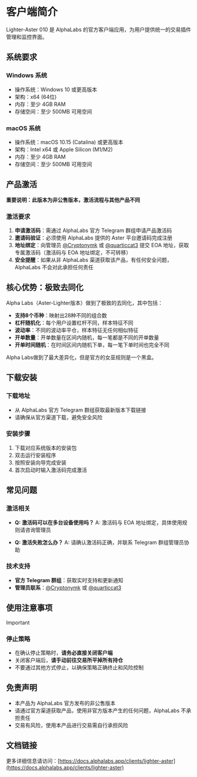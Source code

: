 # 客户端简介

Lighter-Aster 010 是 AlphaLabs 的官方客户端应用，为用户提供统一的交易插件管理和监控界面。

## 系统要求

### Windows 系统
- 操作系统：Windows 10 或更高版本
- 架构：x64 (64位)
- 内存：至少 4GB RAM
- 存储空间：至少 500MB 可用空间

### macOS 系统
- 操作系统：macOS 10.15 (Catalina) 或更高版本
- 架构：Intel x64 或 Apple Silicon (M1/M2)
- 内存：至少 4GB RAM
- 存储空间：至少 500MB 可用空间

## 产品激活

**重要说明：此版本为非公售版本，激活流程与其他产品不同**

### 激活要求
1. **申请激活码**：需通过 AlphaLabs 官方 Telegram 群组申请产品激活码
2. **邀请码验证**：必须使用 AlphaLabs 提供的 Aster 平台邀请码完成注册
3. **地址绑定**：向管理员 [@Cryptonymk](https://t.me/Cryptonymk) 或 [@quarticcat3](https://t.me/quarticcat3) 提交 EOA 地址，获取专属激活码（激活码与 EOA 地址绑定，不可转移）
4. **安全提醒**：如果从非 AlphaLabs 渠道获取该产品，有任何安全问题，AlphaLabs 不会对此承担任何责任

## 核心优势：极致去同化

Alpha Labs（Aster-Lighter版本）做到了极致的去同化，其中包括：

- **支持8个币种**：映射出28种不同的组合数
- **杠杆随机化**：每个用户设置杠杆不同，样本特征不同
- **波动率**：不同的波动率平仓，样本特征无任何相似特征
- **开单数量**：开单数量在区间内随机，每一笔都是不同的开单数量
- **开单时间随机**：在时间区间内随机下单，每一笔下单时间也完全不同

Alpha Labs做到了最大差异化，但是官方的女巫规则是一个黑盒。

## 下载安装

### 下载地址
- 从 AlphaLabs 官方 Telegram 群组获取最新版本下载链接
- 请确保从官方渠道下载，避免安全风险

### 安装步骤
1. 下载对应系统版本的安装包
2. 双击运行安装程序
3. 按照安装向导完成安装
4. 首次启动时输入激活码完成激活

## 常见问题

### 激活相关
- **Q: 激活码可以在多台设备使用吗？**
  A: 激活码与 EOA 地址绑定，具体使用规则请咨询管理员

- **Q: 激活失败怎么办？**
  A: 请确认激活码正确，并联系 Telegram 群组管理员协助

### 技术支持
- **官方 Telegram 群组**：获取实时支持和更新通知
- **管理员联系**：[@Cryptonymk](https://t.me/Cryptonymk) 或 [@quarticcat3](https://t.me/quarticcat3)

## 使用注意事项

> [!IMPORTANT]
> ### 停止策略
> - 在确认停止策略时，**请务必直接关闭客户端**
> - 关闭客户端后，**请手动前往交易所平掉所有持仓**
> - 不要通过其他方式停止，以确保策略正确终止和风险控制

## 免责声明

- 本产品为 AlphaLabs 官方发布的非公售版本
- 请通过官方渠道获取产品，使用非官方版本产生的任何问题，AlphaLabs 不承担责任
- 交易有风险，使用本产品进行交易需自行承担风险

## 文档链接

更多详细信息请访问：[https://docs.alphalabs.app/clients/lighter-aster](https://docs.alphalabs.app/clients/lighter-aster)